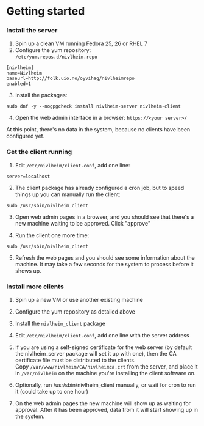 # Getting started
### Install the server
1. Spin up a clean VM running Fedora 25, 26 or RHEL 7
2. Configure the yum repository:  
`/etc/yum.repos.d/nivlheim.repo`
```
[nivlheim]
name=Nivlheim
baseurl=http://folk.uio.no/oyvihag/nivlheimrepo
enabled=1
```
3. Install the packages:
```
sudo dnf -y --nogpgcheck install nivlheim-server nivlheim-client
```
4. Open the web admin interface in a browser:
`https://<your server>/`

At this point, there's no data in the system, because no clients have been configured yet.

### Get the client running

1. Edit `/etc/nivlheim/client.conf`, add one line:
```
server=localhost
```
2. The client package has already configured a cron job, but to speed things up you can manually run the client:
```
sudo /usr/sbin/nivlheim_client
```
3. Open web admin pages in a browser, and you should see that there's a new machine waiting to be approved. Click "approve"

4. Run the client one more time:
```
sudo /usr/sbin/nivlheim_client
```

5. Refresh the web pages and you should see some information about the machine. It may take a few seconds for the system to process before it shows up.

### Install more clients

1. Spin up a new VM or use another existing machine

2. Configure the yum repository as detailed above

3. Install the `nivlheim_client` package

4. Edit `/etc/nivlheim/client.conf`, add one line with the server address

5. If you are using a self-signed certificate for the web server (by default the nivlheim_server package will set it up with one), then the CA certificate file must be distributed to the clients.  
Copy `/var/www/nivlheim/CA/nivlheimca.crt` from the server, and place it in `/var/nivlheim` on the machine you're installing the client software on.

6. Optionally, run /usr/sbin/nivlheim_client manually, or wait for cron to run it (could take up to one hour)

7. On the web admin pages the new machine will show up as waiting for approval. After it has been approved, data from it will start showing  up in the system.
